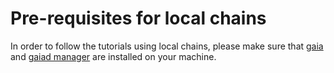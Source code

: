 # Pre-requisites for local chains 

In order to follow the tutorials using local chains, please make sure that [gaia](./gaia.md) and [gaiad manager](./gaiad-manager.md) are installed on your machine.